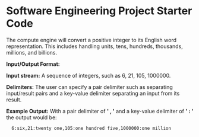# Software Engineering Project Starter Code

The compute engine will convert a positive integer to its English word representation. This includes handling units, tens, hundreds, thousands, millions, and billions.

**Input/Output Format:**

   **Input stream:** A sequence of integers, such as 6, 21, 105, 1000000.

  **Delimiters:** The user can specify a pair delimiter such as separating input/result pairs and a key-value delimiter separating an input from its result.
  
   **Example Output:** With a pair delimiter of **' , '** and a key-value delimiter of **' : '** the output would be:
    
      6:six,21:twenty one,105:one hundred five,1000000:one million  
